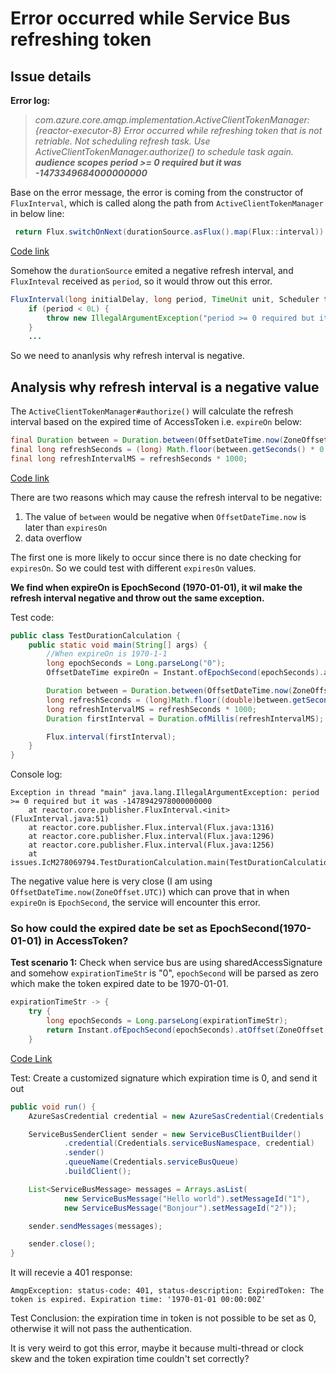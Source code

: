 # Error occurred while Service Bus refreshing token 

## Issue details

**Error log:** 
>*com.azure.core.amqp.implementation.ActiveClientTokenManager: {reactor-executor-8} Error occurred while refreshing token that is not retriable. Not scheduling refresh task. Use ActiveClientTokenManager.authorize() to schedule task again. **audience scopes period >= 0 required but it was -1473349684000000000***



Base on the error message, the error is coming from the constructor of `FluxInterval`, which is called along the path from `ActiveClientTokenManager` in below line:

```Java
 return Flux.switchOnNext(durationSource.asFlux().map(Flux::interval))
```
[Code link](https://github.com/Azure/azure-sdk-for-java/blob/main/sdk/core/azure-core-amqp/src/main/java/com/azure/core/amqp/implementation/ActiveClientTokenManager.java#L130)

Somehow the `durationSource` emited a negative refresh interval, and `FluxInteval` received as `period`, so it would throw out this error.

```Java
FluxInterval(long initialDelay, long period, TimeUnit unit, Scheduler timedScheduler) {
    if (period < 0L) {
        throw new IllegalArgumentException("period >= 0 required but it was " + period);
    }
    ...
```

So we need to ananlysis why refresh interval is negative.

## Analysis why refresh interval is a negative value

The `ActiveClientTokenManager#authorize()` will calculate the refresh interval based on the expired time of AccessToken i.e. `expireOn` below:

```java
final Duration between = Duration.between(OffsetDateTime.now(ZoneOffset.UTC), expiresOn);
final long refreshSeconds = (long) Math.floor(between.getSeconds() * 0.9);
final long refreshIntervalMS = refreshSeconds * 1000;
```
 [Code link](https://github.com/Azure/azure-sdk-for-java/blob/8a507b4922a5498ab3b8a28bc811bbf8d2102912/sdk/core/azure-core-amqp/src/main/java/com/azure/core/amqp/implementation/ActiveClientTokenManager.java#L72-L96)

There are two reasons which may cause the refresh interval to be negative:   
1. The value of `between` would be negative when `OffsetDateTime.now` is later than `expiresOn`
2. data overflow

The first one is more likely to occur since there is no date checking for `expiresOn`. So we could test with different `expiresOn` values. 

**We find when expireOn is EpochSecond (1970-01-01), it wil make the refresh interval negative and throw out the same exception.**

Test code:
```Java
public class TestDurationCalculation {
    public static void main(String[] args) {
        //When expireOn is 1970-1-1
        long epochSeconds = Long.parseLong("0");
        OffsetDateTime expireOn = Instant.ofEpochSecond(epochSeconds).atOffset(ZoneOffset.UTC);

        Duration between = Duration.between(OffsetDateTime.now(ZoneOffset.UTC), expireOn);
        long refreshSeconds = (long)Math.floor((double)between.getSeconds() * 0.9D);
        long refreshIntervalMS = refreshSeconds * 1000;
        Duration firstInterval = Duration.ofMillis(refreshIntervalMS);

        Flux.interval(firstInterval);
    }
}

```

Console log:

```
Exception in thread "main" java.lang.IllegalArgumentException: period >= 0 required but it was -1478942978000000000
	at reactor.core.publisher.FluxInterval.<init>(FluxInterval.java:51)
	at reactor.core.publisher.Flux.interval(Flux.java:1316)
	at reactor.core.publisher.Flux.interval(Flux.java:1296)
	at reactor.core.publisher.Flux.interval(Flux.java:1256)
	at issues.IcM278069794.TestDurationCalculation.main(TestDurationCalculation.java:21)
```

The negative value here is very close (I am using `OffsetDateTime.now(ZoneOffset.UTC)`) which can prove that in when `expireOn` is  `EpochSecond`, the service will encounter this error.

 ### So how could the expired date be set as EpochSecond(1970-01-01) in AccessToken? 

**Test scenario 1:** Check when service bus are using sharedAccessSignature and somehow `expirationTimeStr` is "0", `epochSecond` will be parsed as zero which make the token expired date to be 1970-01-01. 

```Java
expirationTimeStr -> {
    try {
        long epochSeconds = Long.parseLong(expirationTimeStr);
        return Instant.ofEpochSecond(epochSeconds).atOffset(ZoneOffset.UTC);
    } 
```
[Code Link](https://github.com/Azure/azure-sdk-for-java/blob/main/sdk/servicebus/azure-messaging-servicebus/src/main/java/com/azure/messaging/servicebus/implementation/ServiceBusSharedKeyCredential.java#L195-L196 )


Test: Create a customized signature which expiration time is 0, and send it out

```java
public void run() {
    AzureSasCredential credential = new AzureSasCredential(Credentials.serviceBusSignature);

    ServiceBusSenderClient sender = new ServiceBusClientBuilder()
            .credential(Credentials.serviceBusNamespace, credential)
            .sender()
            .queueName(Credentials.serviceBusQueue)
            .buildClient();

    List<ServiceBusMessage> messages = Arrays.asList(
            new ServiceBusMessage("Hello world").setMessageId("1"),
            new ServiceBusMessage("Bonjour").setMessageId("2"));

    sender.sendMessages(messages);

    sender.close();
}
```

It will recevie a 401 response:

```
AmqpException: status-code: 401, status-description: ExpiredToken: The token is expired. Expiration time: '1970-01-01 00:00:00Z'
```

Test Conclusion: the expiration time in token is not possible to be set as 0, otherwise it will not pass the authentication. 

It is very weird to got this error, maybe it because multi-thread or clock skew and the token expiration time couldn't set correctly?
